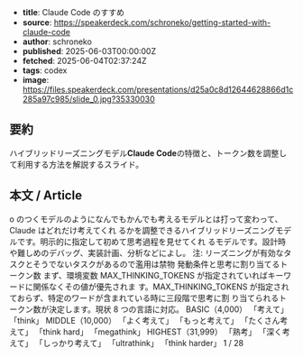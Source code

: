 <!-- metadata -->

- **title**: Claude Code のすすめ
- **source**: https://speakerdeck.com/schroneko/getting-started-with-claude-code
- **author**: schroneko
- **published**: 2025-06-03T00:00:00Z
- **fetched**: 2025-06-04T02:37:24Z
- **tags**: codex
- **image**: https://files.speakerdeck.com/presentations/d25a0c8d12644628866d1c285a97c985/slide_0.jpg?35330030

## 要約

ハイブリッドリーズニングモデル**Claude Code**の特徴と、トークン数を調整して利用する方法を解説するスライド。

## 本文 / Article

o のつくモデルのようになんでもかんでも考えるモデルとは打って変わって、Claude はどれだけ考えてくれ るかを調整できるハイブリッドリーズニングモデルです。明示的に指定して初めて思考過程を見せてくれ るモデルです。設計時や難しめのデバッグ、実装計画、分析などによし。 注: リーズニングが有効なタスクとそうでないタスクがあるので濫用は禁物 発動条件と思考に割り当てるトークン数 まず、環境変数 MAX_THINKING_TOKENS が指定されていればキーワードに関係なくその値が優先されま す。MAX_THINKING_TOKENS が指定されておらず、特定のワードが含まれている時に三段階で思考に割 り当てられるトークン数が決定します。現状 8 つの言語に対応。 BASIC（4,000） 「考えて」 「think」 MIDDLE（10,000） 「よく考えて」 「もっと考えて」 「たくさん考えて」 「think hard」 「megathink」 HIGHEST（31,999） 「熟考」 「深く考えて」 「しっかり考えて」 「ultrathink」 「think harder」 1 / 28
